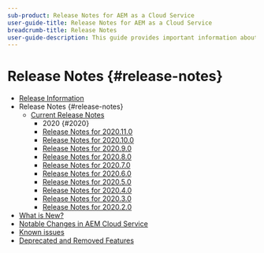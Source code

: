 ```yaml
---
sub-product: Release Notes for AEM as a Cloud Service
user-guide-title: Release Notes for AEM as a Cloud Service
breadcrumb-title: Release Notes
user-guide-description: This guide provides important information about the latest release of Experience Manager as a Cloud Service, including what is new, deprecated and removed features, and known issues.
---
```


# Release Notes {#release-notes}

+ [Release Information](/help/release-notes/home.md)
+ Release Notes {#release-notes}
  + [Current Release Notes](/help/release-notes/release-notes-cloud/release-notes-current.md)
    + 2020 {#2020}
    + [Release Notes for 2020.11.0](/help/release-notes/release-notes-cloud/2020/release-notes-2020-11-0.md)
    + [Release Notes for 2020.10.0](/help/release-notes/release-notes-cloud/2020/release-notes-2020-10-0.md)
    + [Release Notes for 2020.9.0](/help/release-notes/release-notes-cloud/2020/release-notes-2020-9-0.md)
    + [Release Notes for 2020.8.0](/help/release-notes/release-notes-cloud/2020/release-notes-2020-8-0.md)
    + [Release Notes for 2020.7.0](/help/release-notes/release-notes-cloud/2020/release-notes-2020-7-0.md)
    + [Release Notes for 2020.6.0](/help/release-notes/release-notes-cloud/2020/release-notes-2020-6-0.md)
    + [Release Notes for 2020.5.0](/help/release-notes/release-notes-cloud/2020/release-notes-2020-5-0.md)
    + [Release Notes for 2020.4.0](/help/release-notes/release-notes-cloud/2020/release-notes-2020-4-0.md)
    + [Release Notes for 2020.3.0](/help/release-notes/release-notes-cloud/2020/release-notes-2020-3-0.md)
    + [Release Notes for 2020.2.0](/help/release-notes/release-notes-cloud/2020/release-notes-2020-2-0.md)
+ [What is New?](what-is-new.md)
+ [Notable Changes in AEM Cloud Service](aem-cloud-changes.md)
+ [Known issues](known-issues.md)
+ [Deprecated and Removed Features](deprecated-removed-features.md)
